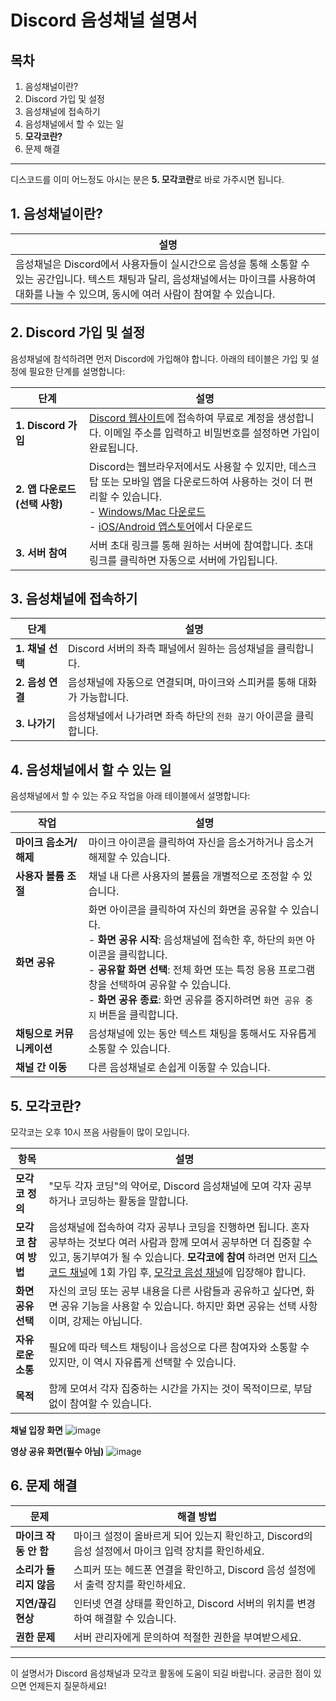 # Discord 음성채널 설명서

## 목차
1. 음성채널이란?
2. Discord 가입 및 설정
3. 음성채널에 접속하기
4. 음성채널에서 할 수 있는 일
5. **모각코란?**
6. 문제 해결

---

디스코드를 이미 어느정도 아시는 분은 **5. 모각코란**로 바로 가주시면 됩니다.

## 1. 음성채널이란?

| 설명 |
| --- |
| 음성채널은 Discord에서 사용자들이 실시간으로 음성을 통해 소통할 수 있는 공간입니다. 텍스트 채팅과 달리, 음성채널에서는 마이크를 사용하여 대화를 나눌 수 있으며, 동시에 여러 사람이 참여할 수 있습니다. |

## 2. Discord 가입 및 설정

음성채널에 참석하려면 먼저 Discord에 가입해야 합니다. 아래의 테이블은 가입 및 설정에 필요한 단계를 설명합니다:

| 단계 | 설명 |
| --- | --- |
| **1. Discord 가입** | [Discord 웹사이트](https://discord.com/)에 접속하여 무료로 계정을 생성합니다. 이메일 주소를 입력하고 비밀번호를 설정하면 가입이 완료됩니다. |
| **2. 앱 다운로드 (선택 사항)** | Discord는 웹브라우저에서도 사용할 수 있지만, 데스크탑 또는 모바일 앱을 다운로드하여 사용하는 것이 더 편리할 수 있습니다. <br> - [Windows/Mac 다운로드](https://discord.com/download) <br> - [iOS/Android 앱스토어](https://discord.com/download)에서 다운로드 |
| **3. 서버 참여** | 서버 초대 링크를 통해 원하는 서버에 참여합니다. 초대 링크를 클릭하면 자동으로 서버에 가입됩니다. |

## 3. 음성채널에 접속하기

| 단계 | 설명 |
| --- | --- |
| **1. 채널 선택** | Discord 서버의 좌측 패널에서 원하는 음성채널을 클릭합니다. |
| **2. 음성 연결** | 음성채널에 자동으로 연결되며, 마이크와 스피커를 통해 대화가 가능합니다. |
| **3. 나가기** | 음성채널에서 나가려면 좌측 하단의 `전화 끊기` 아이콘을 클릭합니다. |





## 4. 음성채널에서 할 수 있는 일

음성채널에서 할 수 있는 주요 작업을 아래 테이블에서 설명합니다:

| 작업 | 설명 |
| --- | --- |
| **마이크 음소거/해제** | 마이크 아이콘을 클릭하여 자신을 음소거하거나 음소거 해제할 수 있습니다. |
| **사용자 볼륨 조절** | 채널 내 다른 사용자의 볼륨을 개별적으로 조정할 수 있습니다. |
| **화면 공유** | 화면 아이콘을 클릭하여 자신의 화면을 공유할 수 있습니다. <br> - **화면 공유 시작**: 음성채널에 접속한 후, 하단의 `화면` 아이콘을 클릭합니다. <br> - **공유할 화면 선택**: 전체 화면 또는 특정 응용 프로그램 창을 선택하여 공유할 수 있습니다. <br> - **화면 공유 종료**: 화면 공유를 중지하려면 `화면 공유 중지` 버튼을 클릭합니다. |
| **채팅으로 커뮤니케이션** | 음성채널에 있는 동안 텍스트 채팅을 통해서도 자유롭게 소통할 수 있습니다. |
| **채널 간 이동** | 다른 음성채널로 손쉽게 이동할 수 있습니다. |


## 5. 모각코란?

모각코는 오후 10시 쯔음 사람들이 많이 모입니다.

| 항목 | 설명 |
| --- | --- |
| **모각코 정의** | "모두 각자 코딩"의 약어로, Discord 음성채널에 모여 각자 공부하거나 코딩하는 활동을 말합니다. |
| **모각코 참여 방법** | 음성채널에 접속하여 각자 공부나 코딩을 진행하면 됩니다. 혼자 공부하는 것보다 여러 사람과 함께 모여서 공부하면 더 집중할 수 있고, 동기부여가 될 수 있습니다. **모각코에 참여** 하려면 먼저 [디스코드 채널](https://discord.gg/jUCqgExumm)에 1회 가입 후, [모각코 음성 채널](https://discord.gg/4b4CFhd62C)에 입장해야 합니다. |
| **화면 공유 선택** | 자신의 코딩 또는 공부 내용을 다른 사람들과 공유하고 싶다면, 화면 공유 기능을 사용할 수 있습니다. 하지만 화면 공유는 선택 사항이며, 강제는 아닙니다. |
| **자유로운 소통** | 필요에 따라 텍스트 채팅이나 음성으로 다른 참여자와 소통할 수 있지만, 이 역시 자유롭게 선택할 수 있습니다. |
| **목적** | 함께 모여서 각자 집중하는 시간을 가지는 것이 목적이므로, 부담 없이 참여할 수 있습니다. |

**채널 입장 화면**
![image](https://github.com/user-attachments/assets/ddc430ad-241b-477a-8269-f93eb7f4736e)

**영상 공유 화면(필수 아님)**
![image](https://github.com/user-attachments/assets/60db4dcd-9865-468e-b04f-c4152bb6c1ae)


## 6. 문제 해결

| 문제 | 해결 방법 |
| --- | --- |
| **마이크 작동 안 함** | 마이크 설정이 올바르게 되어 있는지 확인하고, Discord의 음성 설정에서 마이크 입력 장치를 확인하세요. |
| **소리가 들리지 않음** | 스피커 또는 헤드폰 연결을 확인하고, Discord 음성 설정에서 출력 장치를 확인하세요. |
| **지연/끊김 현상** | 인터넷 연결 상태를 확인하고, Discord 서버의 위치를 변경하여 해결할 수 있습니다. |
| **권한 문제** | 서버 관리자에게 문의하여 적절한 권한을 부여받으세요. |

---

이 설명서가 Discord 음성채널과 모각코 활동에 도움이 되길 바랍니다. 궁금한 점이 있으면 언제든지 질문하세요!
